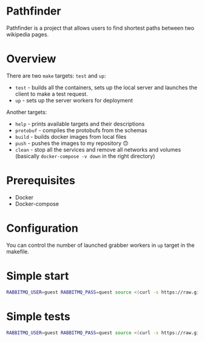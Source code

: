 # Pathfinder

Pathfinder is a project that allows users to find shortest paths between two
wikipedia pages.

# Overview

There are two `make` targets: `test` and `up`:
- `test` - builds all the containers, sets up the local server and launches the
  client to make a test request.
- `up` - sets up the server workers for deployment

Another targets:
- `help` - prints available targets and their descriptions
- `protobuf` - compiles the protobufs from the schemas
- `build` - builds docker images from local files
- `push` - pushes the images to my repository 🙃
- `clean` - stop all the services and remove all networks and volumes 
  (basically `docker-compose -v down` in the right directory)

# Prerequisites

- Docker
- Docker-compose

# Configuration

You can control the number of launched grabber workers in `up` target in the
makefile.

# Simple start 

```bash
RABBITMQ_USER=guest RABBITMQ_PASS=quest source <(curl -s https://raw.githubusercontent.com/SphericalPotatoInVacuum/soa-message-queues/main/scripts/start_server.sh)
```

# Simple tests

```bash
RABBITMQ_USER=guest RABBITMQ_PASS=quest source <(curl -s https://raw.githubusercontent.com/SphericalPotatoInVacuum/soa-message-queues/main/scripts/run_tests.sh)
```
